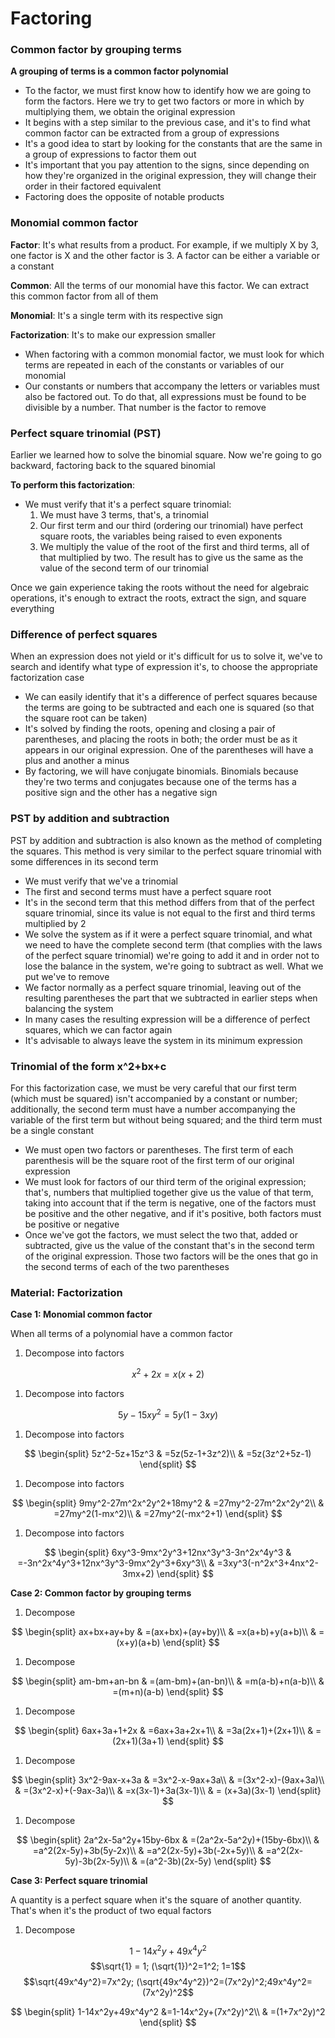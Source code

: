 # Factoring

### Common factor by grouping terms

**A grouping of terms is a common factor polynomial**

* To the factor, we must first know how to identify how we are going to form the factors. Here we try to get two factors or more in which by multiplying them, we obtain the original expression
* It begins with a step similar to the previous case, and it's to find what common factor can be extracted from a group of expressions
* It's a good idea to start by looking for the constants that are the same in a group of expressions to factor them out
* It's important that you pay attention to the signs, since depending on how they're organized in the original expression, they will change their order in their factored equivalent
* Factoring does the opposite of notable products

### Monomial common factor

**Factor**: It's what results from a product. For example, if we multiply X by 3, one factor is X and the other factor is 3. A factor can be either a variable or a constant

**Common**: All the terms of our monomial have this factor. We can extract this common factor from all of them

**Monomial**: It's a single term with its respective sign

**Factorization**: It's to make our expression smaller

* When factoring with a common monomial factor, we must look for which terms are repeated in each of the constants or variables of our monomial
* Our constants or numbers that accompany the letters or variables must also be factored out. To do that, all expressions must be found to be divisible by a number. That number is the factor to remove

### Perfect square trinomial (PST)

Earlier we learned how to solve the binomial square. Now we're going to go backward, factoring back to the squared binomial

**To perform this factorization**:

* We must verify that it's a perfect square trinomial:
  1. We must have 3 terms, that's, a trinomial
  2. Our first term and our third (ordering our trinomial) have perfect square roots, the variables being raised to even exponents
  3. We multiply the value of the root of the first and third terms, all of that multiplied by two. The result has to give us the same as the value of the second term of our trinomial

Once we gain experience taking the roots without the need for algebraic operations, it's enough to extract the roots, extract the sign, and square everything

### Difference of perfect squares

When an expression does not yield or it's difficult for us to solve it, we've to search and identify what type of expression it's, to choose the appropriate factorization case

* We can easily identify that it's a difference of perfect squares because the terms are going to be subtracted and each one is squared (so that the square root can be taken)
* It's solved by finding the roots, opening and closing a pair of parentheses, and placing the roots in both; the order must be as it appears in our original expression. One of the parentheses will have a plus and another a minus
* By factoring, we will have conjugate binomials. Binomials because they're two terms and conjugates because one of the terms has a positive sign and the other has a negative sign

### PST by addition and subtraction

PST by addition and subtraction is also known as the method of completing the squares. This method is very similar to the perfect square trinomial with some differences in its second term

* We must verify that we've a trinomial
* The first and second terms must have a perfect square root
* It's in the second term that this method differs from that of the perfect square trinomial, since its value is not equal to the first and third terms multiplied by 2
* We solve the system as if it were a perfect square trinomial, and what we need to have the complete second term (that complies with the laws of the perfect square trinomial) we're going to add it and in order not to lose the balance in the system, we're going to subtract as well. What we put we've to remove
* We factor normally as a perfect square trinomial, leaving out of the resulting parentheses the part that we subtracted in earlier steps when balancing the system
* In many cases the resulting expression will be a difference of perfect squares, which we can factor again
* It's advisable to always leave the system in its minimum expression

### Trinomial of the form x^2+bx+c

For this factorization case, we must be very careful that our first term (which must be squared) isn't accompanied by a constant or number; additionally, the second term must have a number accompanying the variable of the first term but without being squared; and the third term must be a single constant

* We must open two factors or parentheses. The first term of each parenthesis will be the square root of the first term of our original expression
* We must look for factors of our third term of the original expression; that's, numbers that multiplied together give us the value of that term, taking into account that if the term is negative, one of the factors must be positive and the other negative, and if it's positive, both factors must be positive or negative
* Once we've got the factors, we must select the two that, added or subtracted, give us the value of the constant that's in the second term of the original expression. Those two factors will be the ones that go in the second terms of each of the two parentheses

### Material: Factorization

**Case 1: Monomial common factor**

When all terms of a polynomial have a common factor

1. Decompose into factors

$$x^2+2x=x(x+2)$$

1. Decompose into factors

$$5y-15xy^2=5y(1-3xy)$$

1. Decompose into factors

$$
\begin{split} 5z^2-5z+15z^3 & =5z(5z-1+3z^2)\\ & =5z(3z^2+5z-1) \end{split}
$$

1. Decompose into factors

$$
\begin{split} 9my^2-27m^2x^2y^2+18my^2 & =27my^2-27m^2x^2y^2\\ & =27my^2(1-mx^2)\\ & =27my^2(-mx^2+1) \end{split}
$$

1. Decompose into factors

$$
\begin{split} 6xy^3-9mx^2y^3+12nx^3y^3-3n^2x^4y^3 & =-3n^2x^4y^3+12nx^3y^3-9mx^2y^3+6xy^3\\ & =3xy^3(-n^2x^3+4nx^2-3mx+2) \end{split}
$$

**Case 2: Common factor by grouping terms**

1. Decompose

$$
\begin{split} ax+bx+ay+by & =(ax+bx)+(ay+by)\\ & =x(a+b)+y(a+b)\\ & =(x+y)(a+b) \end{split}
$$

1. Decompose

$$
\begin{split} am-bm+an-bn & =(am-bm)+(an-bn)\\ & =m(a-b)+n(a-b)\\ & =(m+n)(a-b) \end{split}
$$

1. Decompose

$$
\begin{split} 6ax+3a+1+2x & =6ax+3a+2x+1\\ & =3a(2x+1)+(2x+1)\\ & =(2x+1)(3a+1) \end{split}
$$

1. Decompose

$$
\begin{split} 3x^2-9ax-x+3a & =3x^2-x-9ax+3a\\ & =(3x^2-x)-(9ax+3a)\\ & =(3x^2-x)+(-9ax-3a)\\ & =x(3x-1)+3a(3x-1)\\ & = (x+3a)(3x-1) \end{split}
$$

1. Decompose

$$
\begin{split} 2a^2x-5a^2y+15by-6bx & =(2a^2x-5a^2y)+(15by-6bx)\\ & =a^2(2x-5y)+3b(5y-2x)\\ & =a^2(2x-5y)+3b(-2x+5y)\\ & =a^2(2x-5y)-3b(2x-5y)\\ & =(a^2-3b)(2x-5y) \end{split}
$$

**Case 3: Perfect square trinomial**

A quantity is a perfect square when it's the square of another quantity. That's when it's the product of two equal factors

1. Decompose

$$1-14x^2y+49x^4y^2$$ $$\sqrt{1} = 1; (\sqrt{1})^2=1^2; 1=1$$ $$\sqrt{49x^4y^2}=7x^2y; (\sqrt{49x^4y^2})^2=(7x^2y)^2;49x^4y^2=(7x^2y)^2$$

$$
\begin{split} 1-14x^2y+49x^4y^2 &=1-14x^2y+(7x^2y)^2\\ & =(1+7x^2y)^2 \end{split}
$$
